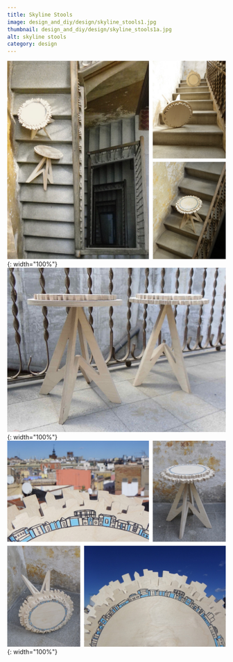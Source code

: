 ```yaml
---
title: Skyline Stools
image: design_and_diy/design/skyline_stools1.jpg
thumbnail: design_and_diy/design/skyline_stools1a.jpg
alt: skyline stools
category: design
---
```


![plywood stools](./assets/img/design_and_diy/design/skyline_stools2.jpg){: width="100%"}
![plywood stools](./assets/img/design_and_diy/design/skyline_stools3.jpg){: width="100%"}
![plywood stools](./assets/img/design_and_diy/design/skyline_stools4.jpg){: width="100%"}
